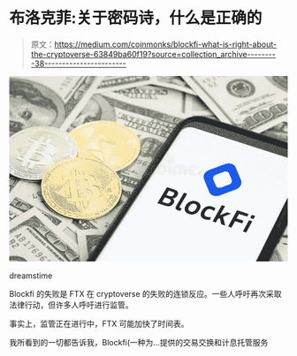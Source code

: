 # 布洛克菲:关于密码诗，什么是正确的

> 原文：<https://medium.com/coinmonks/blockfi-what-is-right-about-the-cryptoverse-63849ba60f19?source=collection_archive---------38----------------------->

![](img/931fad5a58f5b8df556fc19365b5a1e7.png)

dreamstime

Blockfi 的失败是 FTX 在 cryptoverse 的失败的连锁反应。一些人呼吁再次采取法律行动，但许多人呼吁进行监管。

事实上，监管正在进行中，FTX 可能加快了时间表。

我所看到的一切都告诉我，Blockfi(一种为…提供的交易交换和计息托管服务